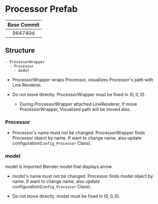 # Processor Prefab

| Base Commit |
| :-: |
| 964740d |

## Structure

```
- ProcessorWrapper
  - Processor
    - model
```

* ProcessorWrapper wraps Processor, visualizes Processor's path with Line Renderer.

* Do not move directly. ProcessorWrapper must be fixed in $(0, 0, 0)$.
  * During ProcessorWrapper attached LineRenderer, If move ProcessorWrapper, Visualized path will be moved also.

### Processor

* Processor's name must not be changed. ProcessorWrapper finds Processor object by name. If want to change name, also update configuration(`Config_Processor` Class).

### model
model is imported Blender model that displays arrow.

* model's name must not be changed. Processor finds model object by name. If want to change name, also update configuration(`Config_Processor` Class).

* Do not move directly. model must be fixed in $(0, 0, 0)$.
